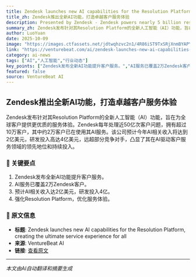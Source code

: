 ```yaml
---
title: Zendesk launches new AI capabilities for the Resolution Platform, creating the ultimate service experience for all
title_zh: Zendesk推出全新AI功能，打造卓越客户服务体验
description: Presented by Zendesk - Zendesk powers nearly 5 billion resolutions every year for over 100,000 customers around the world, with about 20,000 of its customers using its AI services.
summary_zh: Zendesk发布针对其Resolution Platform的全新人工智能（AI）功能，旨在为全球客户提供更优质的服务体验。Zendesk每年处理近50亿次客户问题，拥有超过10万客户，其中约2万客户已在使用其AI服务。该公司预计今年AI相关收入将达到2亿美元，研发投入高达4亿美元，远超部分竞争对手，凸显了其在AI驱动客户服务领域的领先地位和持续投入。
author: LuoYuan
date: 2025-10-09
image: "https://images.ctfassets.net/jdtwqhzvc2n1/4R86iST9TxSRjXnmBYAPYq/f6f37e05d97e7714daf1e1ff97064ee7/Zendesk_AI_Summit_Logo.png"
link: "https://venturebeat.com/ai/zendesk-launches-new-ai-capabilities-for-the-resolution-platform-creating"
category: ai-news
tags: ["AI","人工智能","行业动态"]
key_points: ["Zendesk发布全新AI功能提升客户服务。","AI服务已覆盖2万Zendesk客户。","预计AI相关收入达2亿美元，研发投入4亿。","强化Resolution Platform，优化服务体验。"]
featured: false
source: VentureBeat AI
---
```


## Zendesk推出全新AI功能，打造卓越客户服务体验

Zendesk发布针对其Resolution Platform的全新人工智能（AI）功能，旨在为全球客户提供更优质的服务体验。Zendesk每年处理近50亿次客户问题，拥有超过10万客户，其中约2万客户已在使用其AI服务。该公司预计今年AI相关收入将达到2亿美元，研发投入高达4亿美元，远超部分竞争对手，凸显了其在AI驱动客户服务领域的领先地位和持续投入。

### 🔑 关键要点
1. Zendesk发布全新AI功能提升客户服务。
2. AI服务已覆盖2万Zendesk客户。
3. 预计AI相关收入达2亿美元，研发投入4亿。
4. 强化Resolution Platform，优化服务体验。


### 📰 原文信息
- **标题**: Zendesk launches new AI capabilities for the Resolution Platform, creating the ultimate service experience for all
- **来源**: VentureBeat AI
- **链接**: [查看原文](https://venturebeat.com/ai/zendesk-launches-new-ai-capabilities-for-the-resolution-platform-creating)

---
*本文由AI自动翻译和摘要生成*
